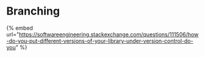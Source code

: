 # Branching

{% embed url="https://softwareengineering.stackexchange.com/questions/111506/how-do-you-put-different-versions-of-your-library-under-version-control-do-you" %}



